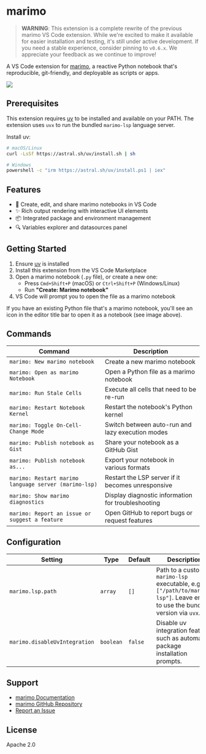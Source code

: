 # marimo

> **WARNING**: This extension is a complete rewrite of the previous marimo VS
> Code extension. While we're excited to make it available for easier
> installation and testing, it's still under active development. If you need a
> stable experience, consider pinning to `v0.6.x`. We appreciate your feedback
> as we continue to improve!

A VS Code extension for [marimo](https://github.com/marimo-team/marimo), a
reactive Python notebook that's reproducible, git-friendly, and deployable as
scripts or apps.

![](https://github.com/user-attachments/assets/1221b757-4c82-471d-897c-030d61132e90)

## Prerequisites

This extension requires [uv](https://docs.astral.sh/uv/) to be installed and
available on your PATH. The extension uses `uvx` to run the bundled
`marimo-lsp` language server.

Install uv:
```bash
# macOS/Linux
curl -LsSf https://astral.sh/uv/install.sh | sh

# Windows
powershell -c "irm https://astral.sh/uv/install.ps1 | iex"
```

## Features

- 📓 Create, edit, and share marimo notebooks in VS Code
- ✨ Rich output rendering with interactive UI elements
- 📦 Integrated package and environment management
- 🔍 Variables explorer and datasources panel

## Getting Started

1. Ensure [uv](https://docs.astral.sh/uv/) is installed
2. Install this extension from the VS Code Marketplace
3. Open a marimo notebook (`.py` file), or create a new one:
   - Press `Cmd+Shift+P` (macOS) or `Ctrl+Shift+P` (Windows/Linux)
   - Run **"Create: Marimo notebook"**
4. VS Code will prompt you to open the file as a marimo notebook

If you have an existing Python file that's a marimo notebook, you'll see an
icon in the editor title bar to open it as a notebook (see image above).

## Commands

| Command                                               | Description                                        |
| ----------------------------------------------------- | -------------------------------------------------- |
| `marimo: New marimo notebook`                         | Create a new marimo notebook                       |
| `marimo: Open as marimo Notebook`                     | Open a Python file as a marimo notebook            |
| `marimo: Run Stale Cells`                             | Execute all cells that need to be re-run           |
| `marimo: Restart Notebook Kernel`                     | Restart the notebook's Python kernel               |
| `marimo: Toggle On-Cell-Change Mode`                  | Switch between auto-run and lazy execution modes   |
| `marimo: Publish notebook as Gist`                    | Share your notebook as a GitHub Gist               |
| `marimo: Publish notebook as...`                      | Export your notebook in various formats            |
| `marimo: Restart marimo language server (marimo-lsp)` | Restart the LSP server if it becomes unresponsive  |
| `marimo: Show marimo diagnostics`                     | Display diagnostic information for troubleshooting |
| `marimo: Report an issue or suggest a feature`        | Open GitHub to report bugs or request features     |

## Configuration

| Setting                       | Type      | Default | Description                                                                                                                  |
| ----------------------------- | --------- | ------- | ---------------------------------------------------------------------------------------------------------------------------- |
| `marimo.lsp.path`             | `array`   | `[]`    | Path to a custom `marimo-lsp` executable, e.g., `["/path/to/marimo-lsp"]`. Leave empty to use the bundled version via `uvx`. |
| `marimo.disableUvIntegration` | `boolean` | `false` | Disable uv integration features such as automatic package installation prompts.                                              |

## Support

- [marimo Documentation](https://docs.marimo.io/)
- [marimo GitHub Repository](https://github.com/marimo-team/marimo)
- [Report an Issue](https://github.com/marimo-team/marimo-lsp/issues)

## License

Apache 2.0
